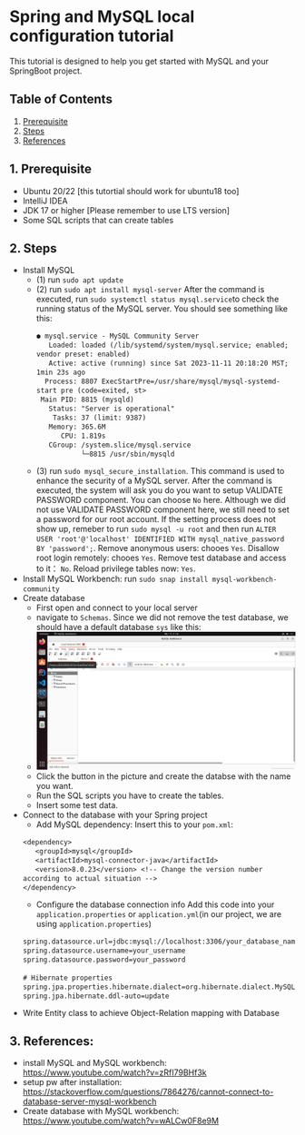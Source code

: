 # Spring and MySQL local configuration tutorial

This tutorial is designed to help you get started with MySQL and your SpringBoot project. 

## Table of Contents
1. [Prerequisite](#prerequisite)
2. [Steps](#steps)
3. [References](#references)


## 1. Prerequisite
   - Ubuntu 20/22 [this tutortial should work for ubuntu18 too]
   - IntelliJ IDEA
   - JDK 17 or higher [Please remember to use LTS version]
   - Some SQL scripts that can create tables

## 2. Steps
   - Install MySQL
      - (1) run `sudo apt update`
      - (2) run `sudo apt install mysql-server`
         After the command is executed, run `sudo systemctl status mysql.service`to check the running status of the MySQL server. You should see something like this:
         ```
         ● mysql.service - MySQL Community Server
            Loaded: loaded (/lib/systemd/system/mysql.service; enabled; vendor preset: enabled)
            Active: active (running) since Sat 2023-11-11 20:18:20 MST; 1min 23s ago
           Process: 8807 ExecStartPre=/usr/share/mysql/mysql-systemd-start pre (code=exited, st>
          Main PID: 8815 (mysqld)
            Status: "Server is operational"
             Tasks: 37 (limit: 9387)
            Memory: 365.6M
               CPU: 1.819s
            CGroup: /system.slice/mysql.service
                    └─8815 /usr/sbin/mysqld
         ```
      - (3) run `sudo mysql_secure_installation`. This command is used to enhance the security of a MySQL server. 
      After the command is executed, the system will ask you do you want to setup VALIDATE PASSWORD component. You can choose `No` here. 
      Although we did not use VALIDATE PASSWORD component here, we still need to set a password for our root account. If the setting process
      does not show up, remeber to run `sudo mysql -u root` and then run `ALTER USER 'root'@'localhost' IDENTIFIED WITH mysql_native_password BY 'password';`.
      Remove anonymous users: chooes `Yes`. 
      Disallow root login remotely: chooes `Yes`. 
      Remove test database and access to it： `No`.
      Reload privilege tables now: `Yes`. 
   - Install MySQL Workbench: run `sudo snap install mysql-workbench-community`
   - Create database
      - First open and connect to your local server
      - navigate to `Schemas`. Since we did not remove the test database, we should have a default database `sys` like this: 
      - ![MySQL workbench](../Resources/MySQL.png)
      - Click the button in the picture and create the databse with the name you want. 
      - Run the SQL scripts you have to create the tables. 
      - Insert some test data. 
   - Connect to the database with your Spring project
      - Add MySQL dependency: 
      Insert this to your `pom.xml`:
      ```
      <dependency>
         <groupId>mysql</groupId>
         <artifactId>mysql-connector-java</artifactId>
         <version>8.0.23</version> <!-- Change the version number according to actual situation -->
      </dependency>

      ```
      - Configure the database connection info
      Add this code into your `application.properties` or `application.yml`(in our project, we are using `application.properties`)
      ```
      spring.datasource.url=jdbc:mysql://localhost:3306/your_database_name
      spring.datasource.username=your_username
      spring.datasource.password=your_password

      # Hibernate properties
      spring.jpa.properties.hibernate.dialect=org.hibernate.dialect.MySQL5Dialect
      spring.jpa.hibernate.ddl-auto=update
      ```
   - Write Entity class to achieve Object-Relation mapping with Database 

## 3. References: 
   - install MySQL and MySQL workbench: https://www.youtube.com/watch?v=zRfI79BHf3k
   - setup pw after installation: https://stackoverflow.com/questions/7864276/cannot-connect-to-database-server-mysql-workbench
   - Create database with MySQL workbench: https://www.youtube.com/watch?v=wALCw0F8e9M




